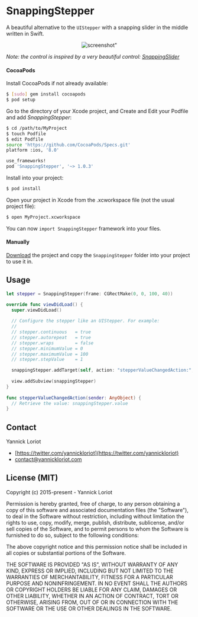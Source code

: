 # SnappingStepper

A beautiful alternative to the `UIStepper` with a snapping slider in the middle written in Swift.

<p align="center">
  <img src="http://yannickloriot.com/resources/snappingstepper-screenshot.png" alt=screenshot" />
</p>

*Note: the control is inspired by a very beautiful control: [SnappingSlider](https://github.com/rehatkathuria/SnappingSlider)*

#### CocoaPods

Install CocoaPods if not already available:

``` bash
$ [sudo] gem install cocoapods
$ pod setup
```
Go to the directory of your Xcode project, and Create and Edit your Podfile and add _SnappingStepper_:

``` bash
$ cd /path/to/MyProject
$ touch Podfile
$ edit Podfile
source 'https://github.com/CocoaPods/Specs.git'
platform :ios, '8.0'

use_frameworks!
pod 'SnappingStepper', '~> 1.0.3'
```

Install into your project:

``` bash
$ pod install
```

Open your project in Xcode from the .xcworkspace file (not the usual project file):

``` bash
$ open MyProject.xcworkspace
```

You can now `import SnappingStepper` framework into your files.

#### Manually

[Download](https://github.com/YannickL/SnappingStepper/archive/master.zip) the project and copy the `SnappingStepper` folder into your project to use it in.

## Usage

```swift
let stepper = SnappingStepper(frame: CGRectMake(0, 0, 100, 40))

override func viewDidLoad() {
  super.viewDidLoad()
  
  // Configure the stepper like an UIStepper. For example:
  //
  // stepper.continuous   = true
  // stepper.autorepeat   = true
  // stepper.wraps        = false
  // stepper.minimumValue = 0
  // stepper.maximumValue = 100
  // stepper.stepValue    = 1

  snappingStepper.addTarget(self, action: "stepperValueChangedAction:", forControlEvents: .ValueChanged)
  
  view.addSubview(snappingStepper)
}
  
func stepperValueChangedAction(sender: AnyObject) {
  // Retrieve the value: snappingStepper.value
}
```
    
## Contact

Yannick Loriot
 - [https://twitter.com/yannickloriot](https://twitter.com/yannickloriot)
 - [contact@yannickloriot.com](mailto:contact@yannickloriot.com)


## License (MIT)

Copyright (c) 2015-present - Yannick Loriot

Permission is hereby granted, free of charge, to any person obtaining a copy
of this software and associated documentation files (the "Software"), to deal
in the Software without restriction, including without limitation the rights
to use, copy, modify, merge, publish, distribute, sublicense, and/or sell
copies of the Software, and to permit persons to whom the Software is
furnished to do so, subject to the following conditions:

The above copyright notice and this permission notice shall be included in
all copies or substantial portions of the Software.

THE SOFTWARE IS PROVIDED "AS IS", WITHOUT WARRANTY OF ANY KIND, EXPRESS OR
IMPLIED, INCLUDING BUT NOT LIMITED TO THE WARRANTIES OF MERCHANTABILITY,
FITNESS FOR A PARTICULAR PURPOSE AND NONINFRINGEMENT. IN NO EVENT SHALL THE
AUTHORS OR COPYRIGHT HOLDERS BE LIABLE FOR ANY CLAIM, DAMAGES OR OTHER
LIABILITY, WHETHER IN AN ACTION OF CONTRACT, TORT OR OTHERWISE, ARISING FROM,
OUT OF OR IN CONNECTION WITH THE SOFTWARE OR THE USE OR OTHER DEALINGS IN
THE SOFTWARE.
